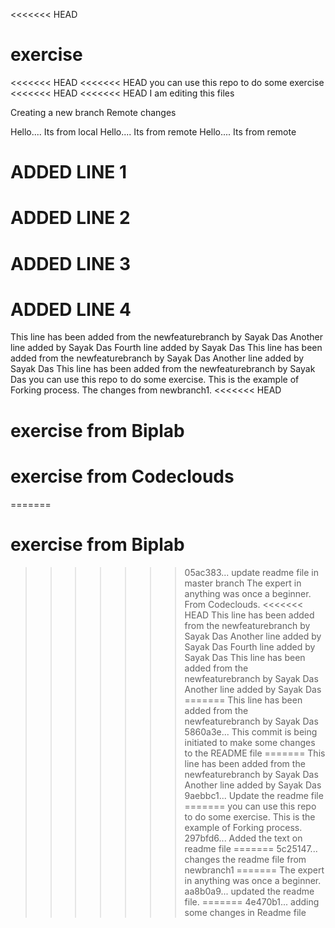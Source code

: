 <<<<<<< HEAD
# exercise
<<<<<<< HEAD
<<<<<<< HEAD
you can use this repo to do some exercise
<<<<<<< HEAD
<<<<<<< HEAD
I am editing this files


Creating a new branch
Remote changes

Hello.... Its from local
Hello.... Its from remote
Hello.... Its from remote


# ADDED LINE 1
# ADDED LINE 2
# ADDED LINE 3
# ADDED LINE 4
This line has been added from the newfeaturebranch by Sayak Das
Another line added by Sayak Das
Fourth line added by Sayak Das
This line has been added from the newfeaturebranch by Sayak Das
Another line added by Sayak Das
This line has been added from the newfeaturebranch by Sayak Das
you can use this repo to do some exercise. This is the example of Forking process.
The changes from newbranch1.
<<<<<<< HEAD
# exercise from Biplab
# exercise from Codeclouds
=======
# exercise from Biplab
>>>>>>> 05ac383... update readme file in master branch
The expert in anything was once a beginner.
From Codeclouds.
<<<<<<< HEAD
This line has been added from the newfeaturebranch by Sayak Das
Another line added by Sayak Das
Fourth line added by Sayak Das
This line has been added from the newfeaturebranch by Sayak Das
Another line added by Sayak Das
=======
This line has been added from the newfeaturebranch by Sayak Das
>>>>>>> 5860a3e... This commit is being initiated to make some changes to the README file
=======
This line has been added from the newfeaturebranch by Sayak Das
Another line added by Sayak Das
>>>>>>> 9aebbc1... Update the readme file
=======
you can use this repo to do some exercise. This is the example of Forking process.
>>>>>>> 297bfd6... Added the text on readme file
=======
>>>>>>> 5c25147... changes the readme file from newbranch1
=======
The expert in anything was once a beginner.
>>>>>>> aa8b0a9... updated the readme file.
=======
>>>>>>> 4e470b1... adding some changes in Readme file
